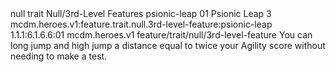 <ability>
  <metadata>
    <class>null</class>
    <feature_type>trait</feature_type>
    <file_dpath>Null/3rd-Level Features</file_dpath>
    <item_id>psionic-leap</item_id>
    <item_index>01</item_index>
    <item_name>Psionic Leap</item_name>
    <level>3</level>
    <scc>mcdm.heroes.v1:feature.trait.null.3rd-level-feature:psionic-leap</scc>
    <scdc>1.1.1:6.1.6.6:01</scdc>
    <source>mcdm.heroes.v1</source>
    <type>feature/trait/null/3rd-level-feature</type>
  </metadata>
  <effects>
    <effect type="mundane">You can long jump and high jump a distance equal to twice your Agility score without needing to make a test.</effect>
  </effects>
</ability>
